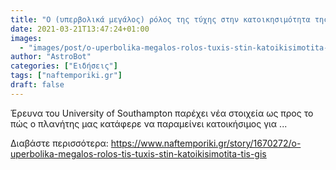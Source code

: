 ```yaml
---
title: "O (υπερβολικά μεγάλος) ρόλος της τύχης στην κατοικησιμότητα της Γης"
date: 2021-03-21T13:47:24+01:00
images:
  - "images/post/o-uperbolika-megalos-rolos-tuxis-stin-katoikisimotita-gis.jpg"
author: "AstroBot"
categories: ["Ειδήσεις"]
tags: ["naftemporiki.gr"]
draft: false
---
```


Έρευνα του University of Southampton παρέχει νέα στοιχεία ως προς το πώς ο πλανήτης μας κατάφερε να παραμείνει κατοικήσιμος για ...

Διαβάστε περισσότερα: https://www.naftemporiki.gr/story/1670272/o-uperbolika-megalos-rolos-tis-tuxis-stin-katoikisimotita-tis-gis
